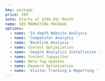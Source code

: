 ```yaml
---
key: package
price: 299
note: Starts at $299.99/ Month
name: SEO MARKETING PACKAGE
options:
  - name: 'In-depth Website Analysis '
  - name: 'Competitor Analysis '
  - name: 'Backlink Analysis '
  - name: Content Optimization
  - name: 'Google Analytics Installation '
  - name: Content Copywriter
  - name: Meta Tag Updates
  - name: Keyword Optimization
  - name: 'Visitor Tracking & Reporting '
---
```


